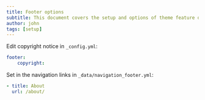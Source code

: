 ```yaml
---
title: Footer options
subtitle: This document covers the setup and options of theme feature described in the article title
author: john
tags: [setup]
---
```


Edit copyright notice in `_config.yml`:
```yaml
footer:
    copyright:
```

Set in the navigation links in `_data/navigation_footer.yml`:
```yaml
- title: About
  url: /about/
```
